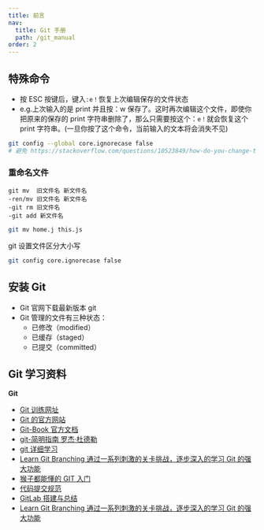 ```yaml
---
title: 前言
nav:
  title: Git 手册
  path: /git_manual
order: 2
---
```


## 特殊命令

- 按 ESC 按键后，键入`:e！`恢复上次编辑保存的文件状态
- e.g.上次输入的是 print 并且按：w 保存了。这时再次编辑这个文件，即使你把原来的保存的 print 字符串删除了，那么只需要按这个：`e！`就会恢复这个 print 字符串。(一旦你按了这个命令，当前输入的文本将会消失不见)

```bash
git config --global core.ignorecase false
# 避免 https://stackoverflow.com/questions/10523849/how-do-you-change-the-capitalization-of-filenames-in-git
```

### 重命名文件

```
git mv  旧文件名 新文件名
-ren/mv 旧文件名 新文件名
-git rm 旧文件名
-git add 新文件名
```

```bash
git mv home.j this.js
```

git 设置文件区分大小写

```bash
git config core.ignorecase false
```

## 安装 Git

- Git 官网下载最新版本 git
- Git 管理的文件有三种状态：
  - 已修改（modified）
  - 已缓存（staged）
  - 已提交（committed）

## Git 学习资料

**Git**

- [Git 训练网址](https://learngitbranching.js.org/)
- [Git 的官方网站](http://git-scm.com)
- [Git-Book 官方文档](https://git-scm.com/book/en/v2)
- [git-简明指南 罗杰·杜德勒](http://rogerdudler.github.io/git-guide/index.zh.html)
- [git 详细学习](https://git-scm.com/book/zh/v2)
- [Learn Git Branching 通过一系列刺激的关卡挑战，逐步深入的学习 Git 的强大功能](https://learngitbranching.js.org/)
- [猴子都能懂的 GIT 入门](https://backlogtool.com/git-tutorial/cn/)
- [代码提交规范](doc/SubmitSpecification.md)
- [GitLab 搭建与总结](doc/GitLab.md)
- [Learn Git Branching 通过一系列刺激的关卡挑战，逐步深入的学习 Git 的强大功能](https://learngitbranching.js.org/)